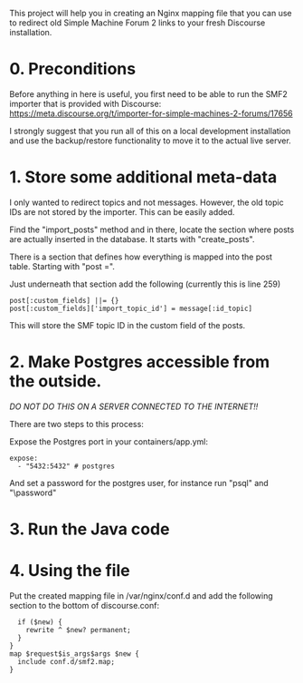 This project will help you in creating an Nginx mapping file that you
can use to redirect old Simple Machine Forum 2 links to your fresh
Discourse installation.

# 0. Preconditions

Before anything in here is useful, you first need to be able to run
the SMF2 importer that is provided with Discourse:
https://meta.discourse.org/t/importer-for-simple-machines-2-forums/17656

I strongly suggest that you run all of this on a local development
installation and use the backup/restore functionality to move it to the
actual live server.


# 1. Store some additional meta-data

I only wanted to redirect topics and not messages. However, the old topic
IDs are not stored by the importer. This can be easily added. 

Find the "import_posts" method and in there, locate the section where
posts are actually inserted in the database. It starts with "create_posts".

There is a section that defines how everything is mapped into the post
table. Starting with "post =".

Just underneath that section add the following (currently this is line 259)

    post[:custom_fields] ||= {}
    post[:custom_fields]['import_topic_id'] = message[:id_topic]

This will store the SMF topic ID in the custom field of the posts.


# 2. Make Postgres accessible from the outside.

*DO NOT DO THIS ON A SERVER CONNECTED TO THE INTERNET!!*

There are two steps to this process:

Expose the Postgres port in your containers/app.yml:

    expose:
      - "5432:5432" # postgres

And set a password for the postgres user, for instance run "psql" and "\password"


# 3. Run the Java code


# 4. Using the file

Put the created mapping file in /var/nginx/conf.d and add the following section to the bottom
of discourse.conf:

      if ($new) {
        rewrite ^ $new? permanent;
      }
    }
    map $request$is_args$args $new {
      include conf.d/smf2.map;
    }

